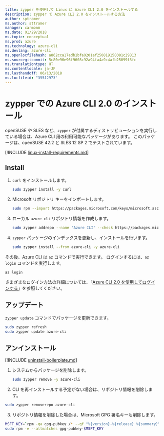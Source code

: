 ```yaml
---
title: zypper を使用して Linux に Azure CLI 2.0 をインストールする
description: zypper で Azure CLI 2.0 をインストールする方法
author: sptramer
ms.author: sttramer
manager: carmonm
ms.date: 01/29/2018
ms.topic: conceptual
ms.prod: azure
ms.technology: azure-cli
ms.devlang: azure-cli
ms.openlocfilehash: a862cca17adb1bfa0201af250819158081c29813
ms.sourcegitcommit: 5c80e96e96f9608c92a94fa4a9c4afb25099f3fc
ms.translationtype: HT
ms.contentlocale: ja-JP
ms.lasthandoff: 06/13/2018
ms.locfileid: "35512973"
---
```

# <a name="install-azure-cli-20-with-zypper"></a>zypper での Azure CLI 2.0 のインストール

openSUSE や SLES など、`zypper` が付属するディストリビューションを実行している場合は、Azure CLI 用の利用可能なパッケージがあります。 このパッケージは、openSUSE 42.2 と SLES 12 SP 2 でテストされています。

[!INCLUDE [linux-install-requirements.md](includes/linux-install-requirements.md)]

## <a name="install"></a>Install

1. `curl` をインストールします。

   ```bash
   sudo zypper install -y curl
   ```

2. Microsoft リポジトリ キーをインポートします。

   ```bash
   sudo rpm --import https://packages.microsoft.com/keys/microsoft.asc
   ```

3. ローカル `azure-cli` リポジトリ情報を作成します。

   ```bash
   sudo zypper addrepo --name 'Azure CLI' --check https://packages.microsoft.com/yumrepos/azure-cli azure-cli
   ```

4. `zypper` パッケージのインデックスを更新し、インストールを行います。

   ```bash
   sudo zypper install --from azure-cli -y azure-cli
   ```

その後、Azure CLI は `az` コマンドで実行できます。 ログインするには、`az login` コマンドを実行します。

```azurecli
az login
```

さまざまなログイン方法の詳細については、「[Azure CLI 2.0 を使用してログインする](authenticate-azure-cli.md)」を参照してください。

## <a name="update"></a>アップデート

`zypper update` コマンドでパッケージを更新できます。

```bash
sudo zypper refresh
sudo zypper update azure-cli
```

## <a name="uninstall"></a>アンインストール

[!INCLUDE [uninstall-boilerplate.md](includes/uninstall-boilerplate.md)]

1. システムからパッケージを削除します。

    ```bash
    sudo zypper remove -y azure-cli
    ```

2. CLI を再インストールする予定がない場合は、リポジトリ情報を削除します。

  ```bash
  sudo zypper removerepo azure-cli
  ```

3. リポジトリ情報を削除した場合は、Microsoft GPG 署名キーも削除します。

  ```bash
  MSFT_KEY=`rpm -qa gpg-pubkey /* --qf "%{version}-%{release} %{summary}\n" | grep Microsoft | awk '{print $1}'`
  sudo rpm -e --allmatches gpg-pubkey-$MSFT_KEY
  ```

